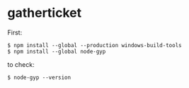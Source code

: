 # gatherticket

First:
```
$ npm install --global --production windows-build-tools
$ npm install --global node-gyp
```

to check:
```
$ node-gyp --version
```
